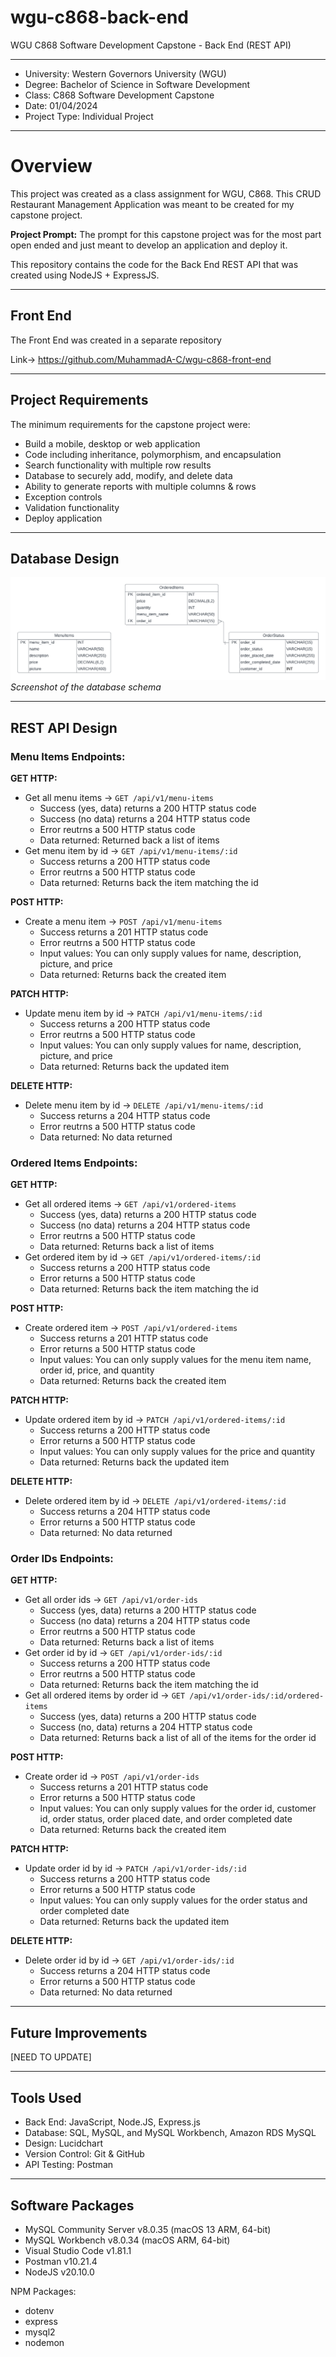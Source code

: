 # wgu-c868-back-end
WGU C868 Software Development Capstone - Back End (REST API)

---

* University: Western Governors University (WGU)
* Degree: Bachelor of Science in Software Development
* Class: C868 Software Development Capstone
* Date: 01/04/2024
* Project Type: Individual Project

---

# Overview

This project was created as a class assignment for WGU, C868. This CRUD Restaurant Management Application was meant to be created for my capstone project.

**Project Prompt:** The prompt for this capstone project was for the most part open ended and just meant to develop an application and deploy it.

This repository contains the code for the Back End REST API that was created using NodeJS + ExpressJS.

---

## Front End

The Front End was created in a separate repository

Link-> https://github.com/MuhammadA-C/wgu-c868-front-end

---

## Project Requirements

The minimum requirements for the capstone project were:

* Build a mobile, desktop or web application
* Code including inheritance, polymorphism, and encapsulation
* Search functionality with multiple row results
* Database to securely add, modify, and delete data
* Ability to generate reports with multiple columns & rows
* Exception controls
* Validation functionality
* Deploy application

---

## Database Design

![Screenshot of the database schema](https://github.com/MuhammadA-C/wgu-c868-back-end/blob/main/pictures/WGU-C868-Database-ERD%20copy.png)
*Screenshot of the database schema*

---

## REST API Design

### Menu Items Endpoints:
**GET HTTP:**
* Get all menu items -> ```GET /api/v1/menu-items```
  * Success (yes, data) returns a 200 HTTP status code 
  * Success (no data) returns a 204 HTTP status code
  * Error reutrns a 500 HTTP status code
  * Data returned: Returned back a list of items
* Get menu item by id -> ```GET /api/v1/menu-items/:id```
  * Success returns a 200 HTTP status code 
  * Error reutrns a 500 HTTP status code
  * Data returned: Returns back the item matching the id

**POST HTTP:**
* Create a menu item -> ```POST /api/v1/menu-items```
  * Success returns a 201 HTTP status code 
  * Error reutrns a 500 HTTP status code
  * Input values: You can only supply values for name, description, picture, and price
  * Data returned: Returns back the created item

**PATCH HTTP:**
* Update menu item by id -> ```PATCH /api/v1/menu-items/:id```
  * Success returns a 200 HTTP status code 
  * Error reutrns a 500 HTTP status code
  * Input values: You can only supply values for name, description, picture, and price
  * Data returned: Returns back the updated item

**DELETE HTTP:**
* Delete menu item by id -> ```DELETE /api/v1/menu-items/:id```
  * Success returns a 204 HTTP status code 
  * Error reutrns a 500 HTTP status code
  * Data returned: No data returned


### Ordered Items Endpoints:
**GET HTTP:**
* Get all ordered items -> ```GET /api/v1/ordered-items```
  * Success (yes, data) returns a 200 HTTP status code 
  * Success (no data) returns a 204 HTTP status code
  * Error reutrns a 500 HTTP status code
  * Data returned: Returns back a list of items 
* Get ordered item by id -> ```GET /api/v1/ordered-items/:id```
  * Success returns a 200 HTTP status code
  * Error returns a 500 HTTP status code
  * Data returned: Returns back the item matching the id

**POST HTTP:**
* Create ordered item -> ```POST /api/v1/ordered-items```
  * Success returns a 201 HTTP status code
  * Error returns a 500 HTTP status code
  * Input values: You can only supply values for the menu item name, order id, price, and quantity
  * Data returned: Returns back the created item

**PATCH HTTP:**
* Update ordered item by id -> ```PATCH /api/v1/ordered-items/:id```
  * Success returns a 200 HTTP status code
  * Error returns a 500 HTTP status code
  * Input values: You can only supply values for the price and quantity
  * Data returned: Returns back the updated item

**DELETE HTTP:**
* Delete ordered item by id -> ```DELETE /api/v1/ordered-items/:id```
  * Success returns a 204 HTTP status code
  * Error returns a 500 HTTP status code
  * Data returned: No data returned


### Order IDs Endpoints:
**GET HTTP:**
* Get all order ids -> ```GET /api/v1/order-ids```
  * Success (yes, data) returns a 200 HTTP status code 
  * Success (no data) returns a 204 HTTP status code
  * Error reutrns a 500 HTTP status code
  * Data returned: Returns back a list of items 
* Get order id by id -> ```GET /api/v1/order-ids/:id```
  * Success returns a 200 HTTP status code 
  * Error reutrns a 500 HTTP status code
  * Data returned: Returns back the item matching the id
* Get all ordered items by order id -> ```GET /api/v1/order-ids/:id/ordered-items```
  * Success (yes, data) returns a 200 HTTP status code
  * Success (no, data) returns a 204 HTTP status code
  * Data returned: Returns back a list of all of the items for the order id

**POST HTTP:**
* Create order id -> ```POST /api/v1/order-ids```
  * Success returns a 201 HTTP status code
  * Error returns a 500 HTTP status code
  * Input values: You can only supply values for the order id, customer id, order status, order placed date, and order completed date
  * Data returned: Returns back the created item

**PATCH HTTP:**
* Update order id by id -> ```PATCH /api/v1/order-ids/:id```
  * Success returns a 200 HTTP status code
  * Error returns a 500 HTTP status code
  * Input values: You can only supply values for the order status and order completed date
  * Data returned: Returns back the updated item

**DELETE HTTP:**
* Delete order id by id -> ```GET /api/v1/order-ids/:id```
  * Success returns a 204 HTTP status code
  * Error returns a 500 HTTP status code
  * Data returned: No data returned

----

## Future Improvements

[NEED TO UPDATE]

---

## Tools Used

* Back End: JavaScript, Node.JS, Express.js
* Database: SQL, MySQL, and MySQL Workbench, Amazon RDS MySQL
* Design: Lucidchart
* Version Control: Git & GitHub
* API Testing: Postman

---

## Software Packages

* MySQL Community Server v8.0.35 (macOS 13 ARM, 64-bit)
* MySQL Workbench v8.0.34 (macOS ARM, 64-bit)
* Visual Studio Code v1.81.1
* Postman v10.21.4
* NodeJS v20.10.0

NPM Packages:
* dotenv
* express
* mysql2
* nodemon
